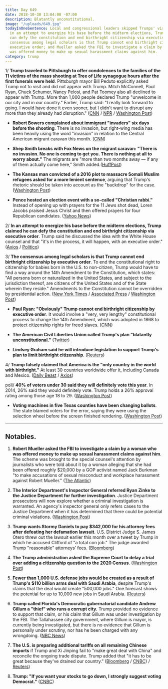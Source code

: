 ```yaml
---
title: Day 649
date: 2018-10-30 13:04:00 -07:00
description: Blatantly unconstitutional.
image: "/uploads/649.jpg"
todayInOneSentence: Local and congressional leaders skipped Trumps' visit to Pittsburgh;
  in an attempt to energize his base before the midterm elections, Trump claimed he
  can defy the constitution and end birthright citizenship via executive order; the
  consensus among legal scholars is that Trump cannot end birthright citizenship by
  executive order; and Mueller asked the FBI to investigate a claim by a woman who
  was offered money to make up sexual harassment claims against him.
category: trump
---
```


1/ **Trump traveled to Pittsburgh to offer condolences to the families of the 11 victims of the mass shooting at Tree of Life synagogue hours after the first funerals were held**. Pittsburgh mayor Bill Peduto explicitly asked Trump not to visit and did not appear with Trump. Mitch McConnell, Paul Ryan, Chuck Schumer, Nancy Pelosi, and Pat Toomey also all declined to appear with Trump. More than 1,000 people declared Trump "unwelcome in our city and in our country." Earlier, Trump said: "I really look forward to going. I would have done it even sooner, but I didn't want to disrupt any more than they already had disruption." ([CNN](https://www.cnn.com/2018/10/30/politics/donald-trump-pittsburgh-visit-shooting/index.html) / [NPR](https://www.npr.org/2018/10/30/662017268/trump-to-visit-pittsburgh-but-not-everyone-will-welcome-him) / [Washington Post](https://www.washingtonpost.com/nation/2018/10/30/despite-calls-stay-away-trump-heads-pittsburgh-after-synagogue-massacre/))

* **Robert Bowers complained about immigrant "invaders" six days before the shooting**. There is no invasion, but right-wing media has been heavily using the word "invasion" in relation to the Central American migrant caravan this month. ([CNN](https://www.cnn.com/2018/10/29/media/pittsburgh-suspect-invasion/index.html))

* **Shep Smith breaks with Fox News on the migrant caravan: "There is no invasion. No one is coming to get you. There is nothing at all to worry about."** The migrants are "more than two months away — if any of them actually come here," Smith added.([HuffPost](https://www.huffingtonpost.com/entry/shepard-smith-caravan-invasion-election-fearmongering_us_5bd77fc5e4b017e5bfd4de14))

* **The Kansas man convicted of a 2016 plot to massacre Somali Muslim refugees asked for a more lenient sentence**, arguing that Trump's rhetoric should be taken into account as the "backdrop" for the case. ([Washington Post](https://www.washingtonpost.com/nation/2018/10/30/pointing-trumps-rhetoric-attorneys-kansas-militiaman-convicted-mosque-bomb-plot-ask-more-lenient-sentence/))

* **Pence hosted an election event with a so-called "Christian rabbi."** Instead of opening up with prayers for the 11 Jews shot dead, Loren Jacobs praised Jesus Christ and then offered prayers for four Republican candidates. ([Yahoo News](https://www.yahoo.com/news/pence-stuns-jews-prayers-christian-rabbi-temple-massacre-151030236.html))

2/ **In an attempt to energize his base before the midterm elections, Trump claimed he can defy the constitution and end birthright citizenship via executive order**. Trump said he discussed the idea with the White House counsel and that "it's in the process, it will happen, with an executive order." ([Axios](https://www.axios.com/trump-birthright-citizenship-executive-order-0cf4285a-16c6-48f2-a933-bd71fd72ea82.html) / [Politico](https://www.politico.com/story/2018/10/30/trump-end-birthright-citizenship-947962))

3/ **The consensus among legal scholars is that Trump cannot end birthright citizenship by executive order**. To end the constitutional right to citizenship for babies born in the U.S. to non-citizen, Trump would have to find a way around the 14th Amendment to the Constitution, which states: "All persons born or naturalized in the United States, and subject to the jurisdiction thereof, are citizens of the United States and of the State wherein they reside." Amendments to the Constitution cannot be overridden by presidential action. ([New York Times](https://www.nytimes.com/2018/10/30/us/politics/trump-birthright-citizenship.html) / [Associated Press](https://apnews.com/7bc17837af16492b81e1f3fff913e3e5) / [Washington Post](https://www.washingtonpost.com/politics/trump-eyeing-executive-order-to-end-citizenship-for-children-of-noncitizens-born-on-us-soil/2018/10/30/66892050-dc29-11e8-b3f0-62607289efee_story.html))

* **Paul Ryan: "Obviously" Trump cannot end birthright citizenship by executive order**. It would involve a "very, very lengthy" constitutional process to change the 14th Amendment, which was adopted in 1868 to protect citizenship rights for freed slaves. ([CNN](https://www.cnn.com/2018/10/30/politics/donald-trump-ending-birthright-citizenship/index.html))

* **The American Civil Liberties Union called Trump's plan "blatantly unconstitutional."** ([Twitter](https://twitter.com/ACLU/status/1057260967015432192))

* **Lindsey Graham said he will introduce legislation to support Trump's plan to limit birthright citizenship**. ([Reuters](https://www.reuters.com/article/us-usa-immigration-citizenship-graham/u-s-senator-says-will-offer-bill-to-back-trump-birthright-citizenship-plan-idUSKCN1N426C))

4/ **Trump falsely claimed that America is the "only country in the world with birthright."** At least 30 countries worldwide offer it, including Canada and Mexico. ([Daily Beast](https://www.thedailybeast.com/trumps-claim-that-birthright-citizenship-is-unique-to-the-us-is-completely-false) / [Axios](https://www.axios.com/trump-says-us-will-build-tent-cities-to-host-asylum-seekers-1540867956-93aba61f-0b29-4d6a-b947-94d8356cbeaa.html))

poll/ **40% of voters under 30 said they will definitely vote this year**. In 2014, 26% said they would definitely vote. Trump holds a 26% approval rating among those age 18 to 29. ([Washington Post](https://www.washingtonpost.com/politics/young-americans-are-more-likely-to-vote-this-year-than-past-two-midterms-new-poll-finds/2018/10/28/7af04fde-dabf-11e8-b3f0-62607289efee_story.html))

* **Voting machines in five Texas counties have been changing ballots**. The state blamed voters for the error, saying they were using the selection wheel before the screen finished rendering. ([Washington Post](https://www.washingtonpost.com/politics/2018/10/29/texans-say-glitchy-voting-machines-are-changing-their-ballots-state-blames-user-error/))

---

## Notables.

1. **Robert Mueller asked the FBI to investigate a claim by a woman who was offered money to make up sexual harassment claims against him**. The scheme was brought to the special counsel's attention by journalists who were told about it by a woman alleging that she had been offered roughly $20,000 by a GOP activist named Jack Burkman "to make accusations of sexual misconduct and workplace harassment against Robert Mueller." ([The Atlantic](https://www.theatlantic.com/politics/archive/2018/10/special-counsel-refers-scheme-targeting-mueller-to-fbi/574411/))

2. **The Interior Department's Inspector General referred Ryan Zinke to the Justice Department for further investigation**. Justice Department prosecutors will now explore whether a criminal investigation is warranted. An agency's inspector general only refers cases to the Justice Department when it has determined that there could be potential criminal violations. ([Washington Post](https://www.washingtonpost.com/energy-environment/2018/10/30/zinkes-own-agency-watchdog-just-referred-him-justice-department/))

3. **Trump wants Stormy Daniels to pay $342,000 for his attorney fees after defeating her defamation lawsuit**. U.S. District Judge S. James Otero threw out the lawsuit earlier this month over a tweet by Trump in which he accused Clifford of "a total con job." The judge awarded Trump "reasonable" attorneys’ fees. ([Bloomberg](https://www.bloomberg.com/news/articles/2018-10-29/trump-seeks-342-000-in-attorneys-fees-from-stormy-daniels))

4. **The Trump administration asked the Supreme Court to delay a trial over adding a citizenship question to the 2020 Census**. ([Washington Post](https://www.washingtonpost.com/politics/trump-administration-asks-supreme-court-to-delay-census-trial/2018/10/30/85e1a292-dc06-11e8-b732-3c72cbf131f2_story.html))

5. **Fewer than 1,000 U.S. defense jobs would be created as a result of Trump's $110 billion arms deal with Saudi Arabia**, despite Trump's claims that the deal would create "500,000 jobs." One forecast shows the potential for up to 10,000 new jobs in Saudi Arabia. ([Reuters](https://www.reuters.com/article/us-saudi-arms-jobs-exclusive/exclusive-defense-firms-see-only-hundreds-of-new-u-s-jobs-from-saudi-mega-deal-idUSKCN1N40DM))

6. **Trump called Florida's Democratic gubernatorial candidate Andrew Gillum a "thief" who runs a corrupt city.** Trump provided no evidence to support that claim, or his claim that Gillum was under investigation by the FBI. The Tallahassee city government, where Gillum is mayor, is currently being investigated, but there is no evidence that Gillum is personally under scrutiny, nor has he been charged with any wrongdoing. ([NBC News](https://www.nbcnews.com/politics/politics-news/trump-calls-gillum-thief-without-evidence-what-s-federal-investigation-n925961))

7. **The U.S. is preparing additional tariffs on all remaining Chinese imports** if Trump and Xi Jinping fail to "make great deal with China" and reconcile the ongoing trade dispute. Trump added that "it has to be great because they've drained our country." ([Bloomberg](https://www.bloomberg.com/news/articles/2018-10-29/u-s-said-to-plan-more-china-tariffs-if-trump-xi-meeting-fails) / [CNBC](https://www.cnbc.com/2018/10/29/us-plans-new-257-billion-china-tariff-wave-if-trump-xi-trade-talks-fail.html)) / [Reuters](https://www.reuters.com/article/us-usa-trade-china-trump/trump-says-he-expects-great-deal-with-china-but-more-tariffs-if-not-idUSKCN1N40LN))

8. **Trump: "If you want your stocks to go down, I strongly suggest voting Democrat."** ([CNBC](https://www.cnbc.com/2018/10/30/trump-if-you-want-your-stocks-to-go-down-i-strongly-suggest-voting-democrat.html))